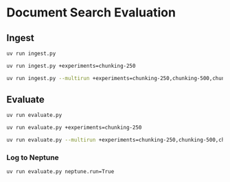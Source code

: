 # Document Search Evaluation

## Ingest

```sh
uv run ingest.py
```

```sh
uv run ingest.py +experiments=chunking-250
```

```sh
uv run ingest.py --multirun +experiments=chunking-250,chunking-500,chunking-1000
```

## Evaluate

```sh
uv run evaluate.py
```

```sh
uv run evaluate.py +experiments=chunking-250
```

```sh
uv run evaluate.py --multirun +experiments=chunking-250,chunking-500,chunking-1000
```

### Log to Neptune

```sh
uv run evaluate.py neptune.run=True
```
